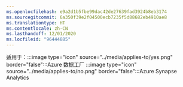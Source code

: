 ```yaml
---
ms.openlocfilehash: e9a2d1b5fbe99dac42de27639fad3924b8eb3174
ms.sourcegitcommit: 6a350f39e2f04500ecb7235f5d88682eb4910ae8
ms.translationtype: HT
ms.contentlocale: zh-CN
ms.lasthandoff: 12/01/2020
ms.locfileid: "96444885"
---
```

<Token>适用于：:::image type="icon" source="../media/applies-to/yes.png" border="false":::Azure 数据工厂 :::image type="icon" source="../media/applies-to/no.png" border="false":::Azure Synapse Analytics </Token> 
